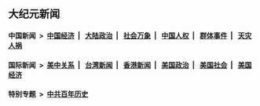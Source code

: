 ## 大纪元新闻

#### 中国新闻 &nbsp;>&nbsp; [中国经济](indexes/ncid283/README.md?07040045) &nbsp;| &nbsp; [大陆政治](indexes/ncid277/README.md?07040045) &nbsp;| &nbsp; [社会万象](indexes/ncid282/README.md?07040045) &nbsp;| &nbsp; [中国人权](indexes/ncid278/README.md?07040045) &nbsp;| &nbsp; [群体事件](indexes/ncid279/README.md?07040045) &nbsp;| &nbsp; [天灾人祸](indexes/ncid280/README.md?07040045)

#### 国际新闻 &nbsp;>&nbsp; [美中关系](indexes/nf1412576/README.md?07040045) &nbsp;| &nbsp; [台湾新闻](indexes/ncid1349361/README.md?07040045) &nbsp;| &nbsp; [香港新闻](indexes/ncid1349362/README.md?07040045) &nbsp;| &nbsp; [美国政治](indexes/ncid1078159/README.md?07040045) &nbsp;| &nbsp; [美国社会](indexes/ncid1078160/README.md?07040045) &nbsp;| &nbsp; [美国经济](indexes/ncid1078158/README.md?07040045)

#### 特别专题 &nbsp;>&nbsp; [中共百年历史](https://github.com/epoch-news/epoch-special/blob/master/README.md?07040045)  
